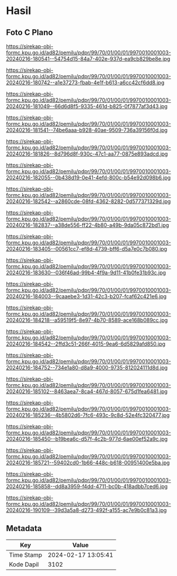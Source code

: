 # Hasil

## Foto C Plano

https://sirekap-obj-formc.kpu.go.id/ad82/pemilu/pdpr/99/70/01/00/01/9970010001003-20240216-180541--54754d15-84a7-402e-937d-ea9cb829be8e.jpg

https://sirekap-obj-formc.kpu.go.id/ad82/pemilu/pdpr/99/70/01/00/01/9970010001003-20240216-180742--a1e37273-fbab-4e1f-b613-a6cc42cf6dd8.jpg

https://sirekap-obj-formc.kpu.go.id/ad82/pemilu/pdpr/99/70/01/00/01/9970010001003-20240216-181049--66d6d8f5-9335-461d-b825-0f7877af3d43.jpg

https://sirekap-obj-formc.kpu.go.id/ad82/pemilu/pdpr/99/70/01/00/01/9970010001003-20240216-181541--74be6aaa-b928-40ae-9509-736a39156f0d.jpg

https://sirekap-obj-formc.kpu.go.id/ad82/pemilu/pdpr/99/70/01/00/01/9970010001003-20240216-181826--8d796d8f-930c-47c1-aa77-0875e893adcd.jpg

https://sirekap-obj-formc.kpu.go.id/ad82/pemilu/pdpr/99/70/01/00/01/9970010001003-20240216-182055--0b438d19-0e41-4efd-800c-b54e92d098b6.jpg

https://sirekap-obj-formc.kpu.go.id/ad82/pemilu/pdpr/99/70/01/00/01/9970010001003-20240216-182542--a2860cde-08fd-4362-8282-0d577371329d.jpg

https://sirekap-obj-formc.kpu.go.id/ad82/pemilu/pdpr/99/70/01/00/01/9970010001003-20240216-182837--a38de556-ff22-4b80-a49b-9da05c872bd1.jpg

https://sirekap-obj-formc.kpu.go.id/ad82/pemilu/pdpr/99/70/01/00/01/9970010001003-20240216-183405--00561cc7-ef8d-4739-bff6-d5a7e0c7b080.jpg

https://sirekap-obj-formc.kpu.go.id/ad82/pemilu/pdpr/99/70/01/00/01/9970010001003-20240216-183630--036f46ad-99b4-4f9a-9d11-41b0fe31b93c.jpg

https://sirekap-obj-formc.kpu.go.id/ad82/pemilu/pdpr/99/70/01/00/01/9970010001003-20240216-184003--9caaebe3-1d31-42c3-b207-fcaf62c421e6.jpg

https://sirekap-obj-formc.kpu.go.id/ad82/pemilu/pdpr/99/70/01/00/01/9970010001003-20240216-184218--a59519f5-8e97-4b70-8589-ace168b089cc.jpg

https://sirekap-obj-formc.kpu.go.id/ad82/pemilu/pdpr/99/70/01/00/01/9970010001003-20240216-184542--2ffd3c51-266f-4015-9ea6-6d5829afd850.jpg

https://sirekap-obj-formc.kpu.go.id/ad82/pemilu/pdpr/99/70/01/00/01/9970010001003-20240216-184752--734e1a80-d8a9-4000-9735-812024111d8d.jpg

https://sirekap-obj-formc.kpu.go.id/ad82/pemilu/pdpr/99/70/01/00/01/9970010001003-20240216-185102--8463aea7-8ca4-467d-8057-675d1fea6481.jpg

https://sirekap-obj-formc.kpu.go.id/ad82/pemilu/pdpr/99/70/01/00/01/9970010001003-20240216-185236--4b5802d6-7fc6-493c-9c8d-52e4fc320477.jpg

https://sirekap-obj-formc.kpu.go.id/ad82/pemilu/pdpr/99/70/01/00/01/9970010001003-20240216-185450--b19bea6c-d57f-4c2b-977d-6ae00ef52a9c.jpg

https://sirekap-obj-formc.kpu.go.id/ad82/pemilu/pdpr/99/70/01/00/01/9970010001003-20240216-185721--59402cd0-1b66-448c-b618-00951400e5ba.jpg

https://sirekap-obj-formc.kpu.go.id/ad82/pemilu/pdpr/99/70/01/00/01/9970010001003-20240216-185858--dd8a3959-f4dd-4711-bc0b-418adbb7ced6.jpg

https://sirekap-obj-formc.kpu.go.id/ad82/pemilu/pdpr/99/70/01/00/01/9970010001003-20240216-190109--39d3a5a8-d273-492f-a155-ac7e9b0c81a3.jpg


## Metadata

| Key        | Value               |
| ---------- | ------------------- |
| Time Stamp | 2024-02-17 13:05:41 |
| Kode Dapil | 3102                |



